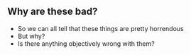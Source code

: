 Why are these bad?
------------------

<aside class="notes">

  * So we can all tell that these things are pretty horrendous
  * But why?
  * Is there anything objectively wrong with them?

</aside>
